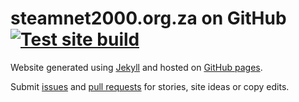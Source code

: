 # steamnet2000.org.za on GitHub [![Test site build](https://github.com/Firefishy/steamnet2000.org.za/actions/workflows/jekyll-gh-pages.yml/badge.svg)](https://github.com/Firefishy/steamnet2000.org.za/actions/workflows/jekyll-gh-pages.yml)

Website generated using [Jekyll](https://jekyllrb.com/) and hosted on [GitHub pages](https://docs.github.com/en/pages).

Submit [issues](https://github.com/Firefishy/steamnet2000.org.za/issues/new) and [pull requests](https://github.com/Firefishy/steamnet2000.org.za/compare/) for stories, site ideas or copy edits.
